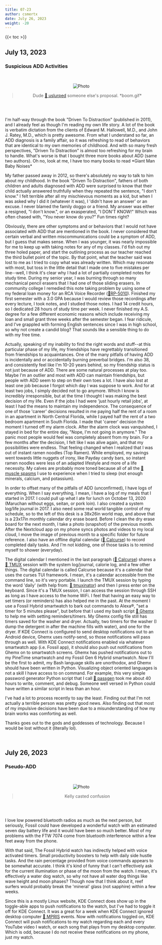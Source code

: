 ```yaml
---
title: 07-23
author: csmertx
date: July 26, 2023
weight: -20
---
```


<!--more-->

{{< toc >}}

## July 13, 2023
### Suspicious ADD Activities

<br />
<div style="text-align: center;">

![Photo](https://i.imgur.com/DApifug.gif "The Office - S04E10 - The Chair Model (Andy left his phone in his car)")
> Dude [🔗 uslurped](https://www.buzzfeed.com/briangalindo/michael-scott-quotes-that-are-still-hilarious "Buzzfeed | 83 Times Michael Scott From _The Office_ Made Us Burst Out Laughing") someone else's proposal. \*boom.gif\*

<br />

</div><br />

I'm half-way through the book "Driven To Distraction" (published in 2011), and I already feel as though I'm reading my own life story. A lot of the book is verbatim dictation from the clients of Edward M. Hallowell, M.D., and John J. Ratey, M.D., which is pretty awesome. From what I understand so far, an ADD diagnosis is a family affair, so it was refreshing to read of behaviors that are identical to my own memories of childhood. And with so many fresh perspectives, "Driven To Distraction" is almost too refreshing for my brain to handle. What's worse is that I bought three more books about ADD (same two authors). Oh no, look at me, I have too many books to read \*Giant Man Baby Noises\*

My father passed away in 2012, so there's absolutely no way to talk to him about my childhood. In the book "Driven To Distraction", fathers of both children and adults diagnosed with ADD were surprised to know that their child actually answered truthfully when they repeated the sentence, "I don't know." I felt terrible after all my mischievous moments as a kid, but when I was asked why I did it (whatever it was), I 'didn't have an answer' or an excuse. I never blamed the family doggo or a friend. My answer was either a resigned, "I don't know.", or an exasperated, "I DON'T KNOW!" Which was often chased with, "You never know do you?" Fun times right?

Obviously, there are other symptoms and or behaviors that I would not have associated with ADD that are mentioned in the book. I never considered that certain verbal and written miscommunications could be a symptom of ADD, but I guess that makes sense. When I was younger, it was nearly impossible for me to keep up with taking notes for any of my classes. I'd fish out my three holed paper, and start the outlining process as our teacher reached the third bullet point of the topic. By that point, what the teacher said was lost to me as I tried to copy what was already written. Which may resonate with most, but toss in the little detail that I made one to five mistakes per line--well, I think it's clear why I had a lot of partially completed notes for study time. During my senior year, I was burning through so many mechanical pencil erasers that I had one of those sliding erasers. In community college I remedied this note taking problem by using some of my federal loan money for an RCA Voice Recorder ([🔗RP-5010](https://www.amazon.com/RCA-RP5010-Digital-Voice-Recorder/dp/B00006LEJ9/ref=cm_cr_arp_d_product_top?ie=UTF8 "Amazon.com | Archived Listing | RCA RP5010 Digital Voice Recorder")). Finished my first semester with a 3.0 GPA because I would review those recordings after every lecture, I took notes, and I studied those notes. I had 14 credit hours, so I dedicated 28 hours of study time per week. I never finished my A.S. degree for a few different economic reasons which include receiving my loan and small grant three weeks after the semester began. I fear ridicule, and I've grappled with forming English sentences since I was in high school, so why not create a candid blog? That sounds like a sensible thing to do with my free time.

Actually, speaking of my inability to find the right words and stuff--at this particular phase of my life, my friendships have regrettably transitioned from friendships to acquaintances. One of the many pitfalls of having ADD is incidentally and or accidentally burning preverbal bridges. I'm also 38, and consistently feel like I'm 10-20 years behind, so my friendship status is not just because of ADD. There are some natural processes at play too. Maybe I'm an outlier and most with ADD can maintain friendships, but people with ADD seem to step on their own toes a lot. I have also lost at least one job because I forgot which day I was suppose to work. And for at least two jobs, I simply decided not to go anymore. Which I know is incredibly irresponsible, but at the time I thought I was making the best decision of my life. Even if the jobs I had were 'just hourly retail jobs', at least I had the means to maintain my independence. The consequence of one of those 'career' decisions resulted in me paying half the rent of a room in an apartment in North Central Florida, while I payed half the rent of a two bedroom apartment in South Florida. I made that 'career' decision the moment I turned off my alarm clock. After the alarm clock was vanquished, I stayed in bed for the entire day, "Nope, I'm not going in anymore." The panic most people would feel was completely absent from my brain. For a few months after the decision, I felt like I was alive again, and that my possibilities were endless. That feeling changed when I realized that I was out of instant ramen noodles (Top Ramen). While employed, my savings went towards little nuggets of irony, like Payday candy bars, so instant ramen noodles were less of an adapted lifestyle and more of a life necessity. My calves are probably more toned because all of all the [🔗 muscle spasms](https://www.healthline.com/health/charley-horse#_noHeaderPrefixedContent) I use to experience when I tried to sleep (not enough minerals, calcium, and potassium).

In order to offset many of the pitfalls of ADD (unconfirmed), I have logs of everything. When I say everything, I mean, I have a log of my meals that I started in 2017. I could pull up what I ate for lunch on October 13, 2020 (Maruchan without eggs, seitan, or pork loin). I also created a system log/life journal in 2017. I also need some real world tangible control of my schedule, so to the left of this desk is a 38x26in world map, and above that is a 23x17in monthly calendar dry erase board. Before I clean the dry erase board for the next month, I take a photo (snapshot) of the previous month. After the Nextcloud app on my phone syncs photos and videos to my local cloud, I move the image of previous month to a specific folder for future reference. I also have an offline digital calendar ([🔗 Calcurse](https://www.calcurse.org/)) to record completed daily tasks. And I'm not kidding, one of those tasks is to remind myself to shower (everyday).

The digital calendar I mentioned in the last paragraph ([🔗 Calcurse](https://www.calcurse.org/)) shares a [🔗 TMUX](https://github.com/tmux/tmux/wiki/Getting-Started) session with the system log/journal, calorie log, and a few other things. The digital calendar is called Calcurse because it's a calendar that uses the curses TUI framework. I mean, it's a calendar accessible from the command line, so it's very portable. I launch the TMUX session by typing the word 'daily' (with help from: [🔗 tmuxinator](https://github.com/tmuxinator/tmuxinator)) and then I press enter on the keyboard. Since it's a TMUX session, I can access the session through SSH as long as I have access to the home WiFi. I feel that having an easy way to set timers (or reminders) has also helped me in the past. At the moment I use a Fossil Hybrid smartwatch to bark out commands to Alexa®, "set a timer for 5  minutes please", but before that I used my bash script [🔗 Ghemx](https://github.com/csmertx/ghemx) to help me with setting reminders/timers. My Ghemx config file still has timers saved for the washer and dryer. Actually, two timers for the washer (I dump the detergent in after the machine fills with water), and one for the dryer. If KDE Connect is configured to send desktop notifications out to an Android device, Ghemx uses notify-send, so those notifications will pass through as well. With KDE Connect notifications enabled via whatever smartwatch app (i.e. Fossil app), it should also push out notifications from Ghemx on to smartwatch screens. Ghemx has pushed notifications out to my PineTime smartwatch and my Fossil Gen 6 Hybrid smartwatch. Now I'll be the first to admit, my Bash language skills are unorthodox, and Ghemx should have been written in Python. Visualizing object oriented languages is not a skill I have access to on command. For example, this very simple password generator Python script that I call [🔗 passgen](https://github.com/csmertx/passgen) took me about 40 hours to write, comment, and debug. Someone well versed in Python could have written a similar script in less than an hour.

I've had a lot to process recently to say the least. Finding out that I'm not actually a terrible person was pretty good news. Also finding out that most of my impulsive decisions have been due to a misunderstanding of how my brain works was comforting as well.

Thanks goes out to the gods and goddesses of technology. Because I would be lost without it (literally lol).

<br />

## July 26, 2023
### Pseudo-ADD

<br />
<div style="text-align: center;">

![Photo](https://i.imgur.com/sy9am9t.gif "The Office - S02E15 - Boys and Girls (Kelly's wink)")
> Kelly casted confusion

<br />

</div><br />

I love low powered bluetooth radios as much as the next person, but seriously, Fossil could have developed a wonderful watch with an estimated seven day battery life and it would have been so much better. Most of my problems with the FTW 7074 come from bluetooth interference within a few feet away from the phone.

With that said, The Fossil Hybrid watch has indirectly helped with voice activated timers. Small productivity boosters to help with daily side hustle tasks. And the rain percentage provided from voice commands appears to be somewhat accurate. I think it's kind of funny that I can't effectively ask for the current illumination or phase of the moon from the watch. I mean, it's effectively a water dog watch, so why not have all water dog things like wave height and moon phases? Though now that I think about it, reef surfers would probably break the 'mineral' glass (not sapphire) within a few weeks.

Since this is a mostly Linux website, KDE Connect does show up in the toggle-able apps to push notifications to the watch, but I've had to toggle it off for KDE Connect. It was a great for a week when KDE Connect ignored desktop computer [🔗 MPRIS](https://specifications.freedesktop.org/mpris-spec/latest/) events. Now with notifications toggled on, KDE Connect will push notifications to my watch regarding each and every YouTube video I watch, or each song that plays from my desktop computer. Which is odd, because I do not receive these notifications on my phone, just my watch.

<br />
